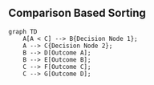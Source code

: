 ## Comparison Based Sorting

```mermaid
graph TD
    A[A < C] --> B{Decision Node 1};
    A --> C{Decision Node 2};
    B --> D[Outcome A];
    B --> E[Outcome B];
    C --> F[Outcome C];
    C --> G[Outcome D];

```

